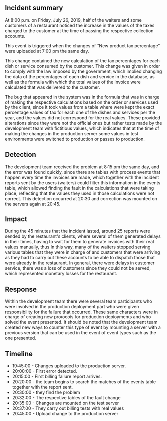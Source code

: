 ## Incident summary
At 8:00 p.m. on Friday, July 26, 2019, half of the waiters and some customers of a restaurant noticed the increase in the values of the taxes charged to the customer at the time of passing the respective collection accounts.

This event is triggered when the changes of “New product tax percentage” were uploaded at 7:00 pm the same day.

This change contained the new calculation of the tax percentages for each dish or service consumed by the customer. This change was given in order to comply with the law imposed by the government, which implied changing the data of the percentages of each dish and service in the database, as well as the formula with which the total values of the invoice were calculated that was delivered to the customer.

The bug that appeared in the system was in the formula that was in charge of making the respective calculations based on the order or services used by the client, since it took values from a table where were kept the exact percentage values of tax for each one of the dishes and services  per the year, and the values did not correspond for the real values. These provided alterations since they were not the official ones but rather tests made by the development team with fictitious values, which indicates that at the time of making the changes in the production server some values in test environments were switched to production or passes to production.

## Detection

The development team received the problem at 8:15 pm the same day, and the error was found quickly, since there are tables with process events that happen every time the invoices are made, which together with the incident reports sent by the users (waiters) could filter this information in the events table, which allowed finding the fault in the calculations that were taking place, reflecting that the values they used in those calculations were not correct. This detection occurred at 20:30 and correction was mounted on the servers again at 20:45.

## Impact

During the 45 minutes that the incident lasted, around 25 reports were sended by the restaurant's clients, where several of them generated delays in their times, having to wait for them to generate invoices with their real values manually, thus In this way, many of the waiters stopped serving various tables that they were in charge of and customers that were arriving as they had to carry out these accounts to be able to dispatch those that were already in the restaurant. In general, there were delays in customer service, there was a loss of customers since they could not be served, which represented monetary losses for the restaurant.

## Response

Within the development team there were several team participants who were involved in the production deployment part who were given responsibility for the failure that occurred. These same characters were in charge of creating new protocols for production deployments and who solved the event presented. It should be noted that the development team created new ways to counter this type of event by mounting a server with a previous version that can be used in the event of event types such as the one presented.

## Timeline

- 19:45:00 - Changes uploaded to the production server.
- 20:00:00 - First error detected.
- 20:15:00 - First billing failure report arrives.
- 20:20:00 - the team begins to search the matches of the events table together with the report sent.
- 20:30:00 - they find the problem
- 20:32:00 - The respective tables of the fault change
- 20:35:00 - Changes are mounted on the test server
- 20:37:00 - They carry out billing tests with real values
- 20:45:00 - Upload change to the production server
